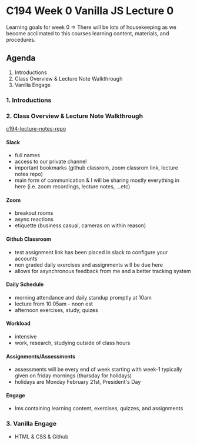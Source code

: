 # C194 Week 0 Vanilla JS Lecture 0

Learning goals for week 0 => There will be lots of housekeeping as we become acclimated to this courses learning content, materials, and procedures.

## Agenda

1) Introductions
2) Class Overview & Lecture Note Walkthrough
3) Vanilla Engage

### 1. Introductions

### 2. Class Overview & Lecture Note Walkthrough

[c194-lecture-notes-repo](https://github.com/The-Software-Guild/c165-lecture-notes-1121)

#### Slack

- full names
- access to our private channel
- important bookmarks (github classrom, zoom classrom link, lecture notes repo)
- main form of communication & I will be sharing mostly everything in here (i.e. zoom recordings, lecture notes, ...etc)

#### Zoom

- breakout rooms
- async reactions
- etiquette (business casual, cameras on within reason)

#### Github Classroom

- test assignment link has been placed in slack to configure your accounts
- non graded daily exercises and assignments will be due here
- allows for asynchronous feedback from me and a better tracking system

#### Daily Schedule

- morning attendance and daily standup promptly at 10am
- lecture from 10:05am - noon est
- afternoon exercises, study, quizes

#### Workload

- intensive
- work, research, studying outside of class hours

#### Assignments/Assessments

- assessments will be every end of week starting with week-1 typically given on friday mornings (thursday for holidays)
- holidays are Monday February 21st, President's Day

#### Engage

- lms containing learning content, exercises, quizzes, and assignments

### 3. Vanilla Engage

- HTML & CSS & Github
